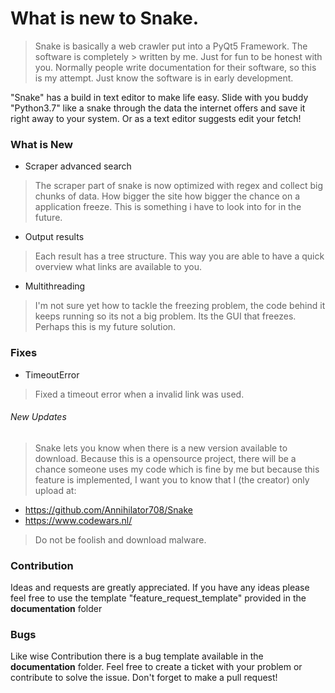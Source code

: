 # What is new to Snake.

> Snake is basically a web crawler put into a PyQt5 Framework. The software is completely > written by me. Just for fun to be honest with you. Normally people write documentation for their software, so this is my attempt. Just know the software is in early development.

"Snake" has a build in text editor to make life easy. Slide with you buddy "Python3.7" like a snake through the data the internet offers and save it right away to your system. Or as a text editor suggests edit your fetch!

### What is New 

- Scraper advanced search
> The scraper part of snake is now optimized with regex and collect big chunks of data. How bigger the site how bigger the chance on a application freeze. This is something i have to look into for in the future.
- Output results
> Each result has a tree structure. This way you are able to have a quick overview what links are available to you.
- Multithreading
> I'm not sure yet how to tackle the freezing problem, the code behind it keeps running so its not a big problem. Its the GUI that freezes. Perhaps this is my  future solution.

### Fixes
- TimeoutError
> Fixed a timeout error when a invalid link was used.

###### New Updates
> Snake lets you know when there is a new version available to download. Because this is a opensource project, there will be a chance someone uses my code which is fine by me but because this feature is implemented, I want you to know that I (the creator) only upload at:
- https://github.com/Annihilator708/Snake
- https://www.codewars.nl/

> Do not be foolish and download malware.

### Contribution
Ideas and requests are greatly appreciated. If you have any ideas please feel free to use the template "feature_request_template" provided in the **documentation** folder

### Bugs
Like wise Contribution there is a bug template available in the **documentation** folder. Feel free to create a ticket with your problem or contribute to solve the issue. Don't forget to make a pull request!
